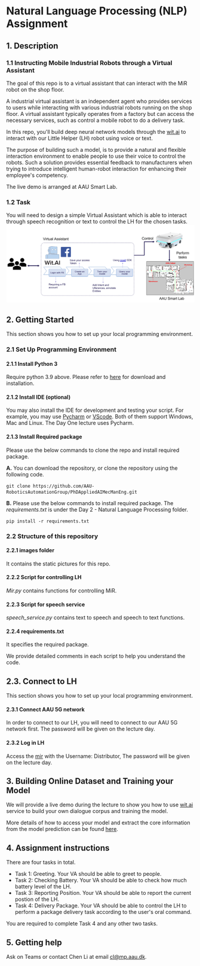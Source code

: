 # Natural Language Processing (NLP) Assignment
## 1. Description

### 1.1 Instructing Mobile Industrial Robots through a Virtual Assistant 
The goal of this repo is to a virtual assistant that can interact with the MiR robot on the shop floor.

A industrial virtual assistant is an independent agent who provides services to users while interacting with various industrial robots running on the shop floor. A virtual assistant typically operates from a factory but can access the necessary services, such as control a mobile robot to do a delivery task.

In this repo, you'll build deep neural network models through the [wit.ai](https://wit.ai/) to interact with our Little Helper (LH) robot using voice or text.

The purpose of building such a model, is to provide a natural and flexible interaction environment to enable people to use their voice to control the robots. Such a solution provides essential feedback to manufacturers when trying to introduce intelligent human-robot interaction for enhancing their employee's competency. 

The live demo is arranged at AAU Smart Lab.

### 1.2 Task
You will need to design a simple Virtual Assistant which is able to interact through speech recognition or text to control the LH for the chosen tasks.
<img src="https://github.com/AAU-RoboticsAutomationGroup/PhDAppliedAIMecManEng/blob/main/Day%202%20-%20Natural%20Language%20Processing/images/VA.png" width="1000"/>


## 2. Getting Started
This section shows you how to set up your local programming environment.
### 2.1 Set Up Programming Environment

#### 2.1.1 Install Python 3

Require python 3.9 above. Please refer to [here](https://www.python.org/downloads/) for download and installation. 

#### 2.1.2 Install IDE (optional)

You may also install the IDE for development and testing your script. For example, you
may use [Pycharm](https://www.jetbrains.com/pycharm/) or [VScode](https://code.visualstudio.com/download). Both of 
them support Windows, Mac and Linux. The Day One lecture uses Pycharm.

#### 2.1.3 Install Required package
Please use the below commands to clone the repo and install required package.

**A.** You can download the repository, or clone the repository using the following code.
```
git clone https://github.com/AAU-RoboticsAutomationGroup/PhDAppliedAIMecManEng.git
```
**B.** 
Please use the below commands to install required package. The *requirements.txt* is under the Day 2 - 
Natural Language Processing folder.
```
pip install -r requirements.txt
```
### 2.2 Structure of this repository

#### 2.2.1 images folder
It contains the static pictures for this repo. 

#### 2.2.2 Script for controlling LH
*Mir.py* contains functions for controlling MiR. 

#### 2.2.3 Script for speech service
*speech_service.py* contains text to speech and speech to text functions. 

#### 2.2.4 requirements.txt
It specifies the required package.

We provide detailed comments in each script to help you understand the code.

## 2.3. Connect to LH
This section shows you how to set up your local programming environment.

#### 2.3.1 Connect AAU 5G network
In order to connect to our LH, you will need to connect to our AAU 5G network first. The password will be given on the lecture day.

#### 2.3.2 Log in LH
Access the [mir](mir.com) with the Username: Distributor, The password will be given on the lecture day.

## 3. Building Online Dataset and Training your Model
We will provide a live demo during the lecture to show you how to use [wit.ai](https://wit.ai/) service to build your own dialogue corpus and training the model.

More details of how to access your model and extract the core information from the model prediction can be found [here](https://github.com/wit-ai/pywit). 

## 4. Assignment instructions
There are four tasks in total.
- Task 1: Greeting. Your VA should be able to greet to people.
- Task 2: Checking Battery. Your VA should be able to check how much battery level of the LH.
- Task 3: Reporting Position. Your VA should be able to report the current postion of the LH.
- Task 4: Delivery Package. Your VA should be able to control the LH to perform a package delivery task according to the user's oral command.

You are required to complete Task 4 and any other two tasks.

## 5. Getting help
Ask on Teams or contact Chen Li at email cl@mp.aau.dk.
